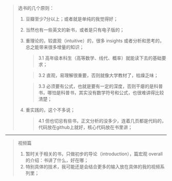 
> 选书的几个原则：
> 1. 豆瓣至少7分以上；或者就是单纯的我觉得好；
> 2. 当然也有一些英文的新书，或者是只有电子版的；
> 3. 重理论的，较直观（intuitive）的，很多 insights 或者分析和思考的，总之能带来很多增量的知识；
>    > 3.1 高年级本科生（高等数学、线代、概率）就能读下去的基础要求；
>    
>    > 3.2 直观，易理解很重要，否则就像大学教材了，枯燥乏味；
>   
>    > 3.3 必须要有公式，也就是要有一定的深度，否则干瘪的是科普书，哪怕是科普书，其实没有数学符号和公式，也很难讲得比较清楚；
> 4. 重实践的，这个不多说；
>    > 4.1 但也切忌有些书，正文分析的没多少，连着几页都是代码的，代码放在github上就好，核心代码放在书里讲；

----

> 视频篇
> 1. 暂时关于相关的书，只做初步的导论（introduction），篇宏观 overall 的介绍：书讲了什么，好在哪；
> 2. 特别具体的技术，我可能还是会结合更多的输入放在具体的我的视频系列里；